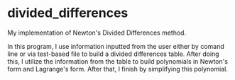 # divided_differences
My implementation of Newton's Divided Differences method.

In this program, I use information inputted from the user either by comand line or via test-based file to build a divided differences table. After doing this, I utilize the information from the table to build polynomials in Newton's form and Lagrange's form. After that, I finish by simplifying this polynomial.
